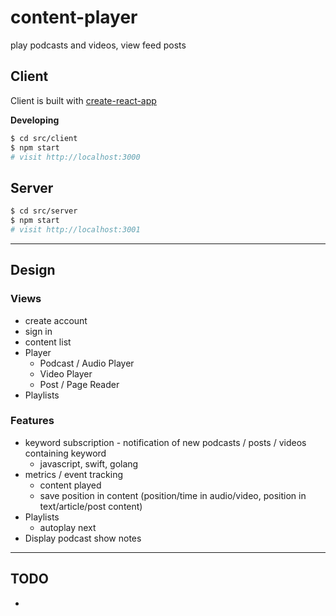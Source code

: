 # content-player

play podcasts and videos, view feed posts

## Client

Client is built with [create-react-app](https://github.com/facebookincubator/create-react-app)

**Developing**

```sh
$ cd src/client
$ npm start
# visit http://localhost:3000
```

## Server

```sh
$ cd src/server
$ npm start
# visit http://localhost:3001
```


---

## Design

### Views

* create account
* sign in
* content list
* Player
	* Podcast / Audio Player
	* Video Player
	* Post / Page Reader
* Playlists

### Features

* keyword subscription - notification of new podcasts / posts / videos containing keyword
	* javascript, swift, golang
* metrics / event tracking
	* content played
	* save position in content (position/time in audio/video, position in text/article/post content)
* Playlists
	* autoplay next
* Display podcast show notes

---

## TODO

*
